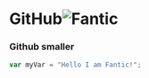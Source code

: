 # GitHub![Fantic](https://github.com/user-attachments/assets/49343d26-a36f-4d3b-9b6c-d8d65d319151)
### Github smaller

``` javascript
var myVar = "Hello I am Fantic!";
```
